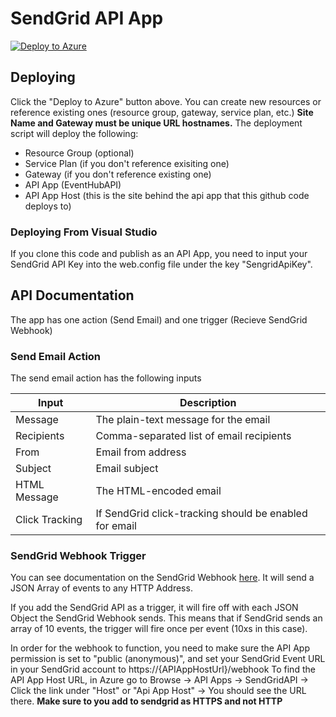 # SendGrid API App
[![Deploy to Azure](http://azuredeploy.net/deploybutton.png)](https://azuredeploy.net/)

## Deploying ##
Click the "Deploy to Azure" button above.  You can create new resources or reference existing ones (resource group, gateway, service plan, etc.)  **Site Name and Gateway must be unique URL hostnames.**  The deployment script will deploy the following:
 * Resource Group (optional)
 * Service Plan (if you don't reference exisiting one)
 * Gateway (if you don't reference existing one)
 * API App (EventHubAPI)
 * API App Host (this is the site behind the api app that this github code deploys to)
 
 ### Deploying From Visual Studio ###
 If you clone this code and publish as an API App, you need to input your SendGrid API Key into the web.config file under the key "SengridApiKey".

## API Documentation ##
The app has one action (Send Email) and one trigger (Recieve SendGrid Webhook)

### Send Email Action ###
The send email action has the following inputs

| Input | Description |
| ----- | ----- |
| Message | The plain-text message for the email |
| Recipients | Comma-separated list of email recipients |
| From | Email from address |
| Subject | Email subject |
| HTML Message | The HTML-encoded email |
| Click Tracking | If SendGrid click-tracking should be enabled for email |

### SendGrid Webhook Trigger ###

You can see documentation on the SendGrid Webhook [here](https://sendgrid.com/docs/API_Reference/Webhooks/event.html).  It will send a JSON Array of events to any HTTP Address.

If you add the SendGrid API as a trigger, it will fire off with each JSON Object the SendGrid Webhook sends.  This means that if SendGrid sends an array of 10 events, the trigger will fire once per event (10xs in this case).

In order for the webhook to function, you need to make sure the API App permission is set to "public (anonymous)", and set your SendGrid Event URL in your SendGrid account to https://{APIAppHostUrl}/webhook 
To find the API App Host URL, in Azure go to Browse -> API Apps -> SendGridAPI -> Click the link under "Host" or "Api App Host" -> You should see the URL there.  **Make sure to you add to sendgrid as HTTPS and not HTTP**